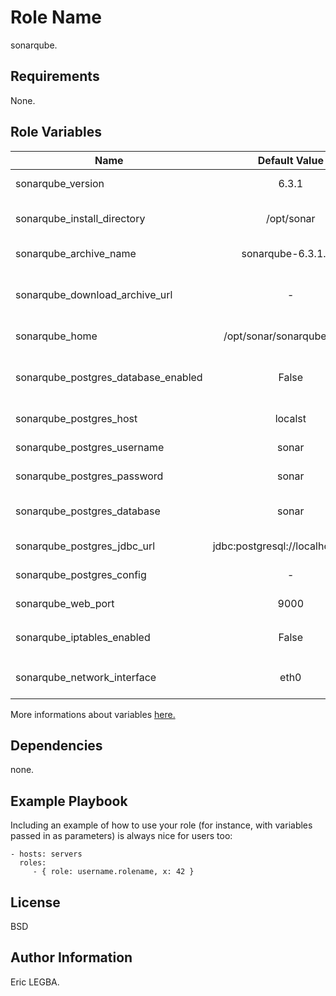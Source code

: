 Role Name
=========

sonarqube.

Requirements
------------

None.

Role Variables
--------------

| Name	        | Default Value	| Description|
| ------------- |:-------------:| ----------:|
|sonarqube_version|6.3.1|SonarQube version.|
|sonarqube_install_directory|/opt/sonar|SonarQube installation directory.|
|sonarqube_archive_name|sonarqube-6.3.1.zip|SonarQube archive name.|
|sonarqube_download_archive_url|-| URL where download SonarQube archive.|
|sonarqube_home|/opt/sonar/sonarqube-6.3.1|SonarQube home directory.|
|sonarqube_postgres_database_enabled|False|Enable/Disable SonarQube to store its datas into postgres database.|
|sonarqube_postgres_host|localst|postgres database address.|
|sonarqube_postgres_username|sonar|Postgres database username.|
|sonarqube_postgres_password|sonar|Pstgres database password.|
|sonarqube_postgres_database|sonar|Postgres database where sonar will store his datas.|
|sonarqube_postgres_jdbc_url|jdbc:postgresql://localhost/sonar|Postgres database URL.|
|sonarqube_postgres_config|-|Postgres database config.|
|sonarqube_web_port|9000|SonarQube web port.|
|sonarqube_iptables_enabled|False|If `True`, open `sonarqube_web_port` by iptables.|
|sonarqube_network_interface|eth0|Netwaork interface where iptables rule will be apply..|

More informations about variables [here.](https://github.com/eleongithub/ansible/blob/it_1/projects/roles/sonarqube/defaults/main.yml)


Dependencies
------------

none.

Example Playbook
----------------

Including an example of how to use your role (for instance, with variables passed in as parameters) is always nice for users too:

    - hosts: servers
      roles:
         - { role: username.rolename, x: 42 }

License
-------

BSD

Author Information
------------------

Eric LEGBA.
